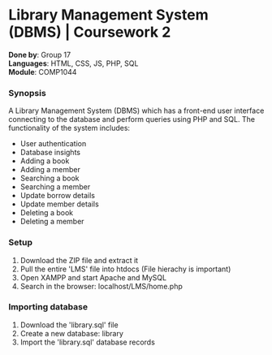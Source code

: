 # Library Management System (DBMS) | Coursework 2

**Done by**: Group 17  
**Languages**: HTML, CSS, JS, PHP, SQL  
**Module**: COMP1044

###  Synopsis
A Library Management System (DBMS) which has a front-end user interface connecting to the database and perform queries using PHP and SQL. The functionality of the system includes:
* User authentication
* Database insights
* Adding a book
* Adding a member
* Searching a book
* Searching a member
* Update borrow details
* Update member details
* Deleting a book
* Deleting a member

### Setup
1) Download the ZIP file and extract it 
2) Pull the entire 'LMS' file into htdocs (File hierachy is important)
3) Open XAMPP and start Apache and MySQL
4) Search in the browser: localhost/LMS/home.php

### Importing database
1) Download the 'library.sql' file
2) Create a new database: library
3) Import the 'library.sql' database records
